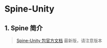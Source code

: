 # Spine-Unity
## 1. Spine 简介

> [Spine-Unity 包官方文档](https://zh.esotericsoftware.com/spine-unity-download#spine-unity-unitypackages) 最新版，请注意版本


